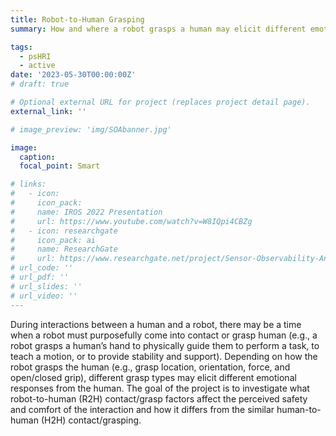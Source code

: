 ```yaml
---
title: Robot-to-Human Grasping
summary: How and where a robot grasps a human may elicit different emotional responses from the human. What are the key factors and how can robots deliberately exploit these emotional responses to achieve a desired reaction?

tags:
  - psHRI
  - active
date: '2023-05-30T00:00:00Z'
# draft: true

# Optional external URL for project (replaces project detail page).
external_link: ''

# image_preview: 'img/SOAbanner.jpg'

image: 
  caption: 
  focal_point: Smart

# links:
#   - icon: 
#     icon_pack: 
#     name: IROS 2022 Presentation
#     url: https://www.youtube.com/watch?v=W8IQpi4CBZg
#   - icon: researchgate
#     icon_pack: ai
#     name: ResearchGate
#     url: https://www.researchgate.net/project/Sensor-Observability-Analysis
# url_code: ''
# url_pdf: ''
# url_slides: ''
# url_video: ''
---
```


During interactions between a human and a robot, there may be a time when a robot must purposefully come into contact or grasp human (e.g., a robot grasps a human’s hand to physically guide them to perform a task, to teach a motion, or to provide stability and support). Depending on how the robot grasps the human (e.g., grasp location, orientation, force, and open/closed grip), different grasp types may elicit different emotional responses from the human. The goal of the project is to investigate what robot-to-human (R2H) contact/grasp factors affect the perceived safety and comfort of the interaction and how it differs from the similar human-to-human (H2H) contact/grasping.

<!-- Please visit my [ResearchGate project page](https://www.researchgate.net/project/Sensor-Observability-Analysis) to see the list of related research items. -->